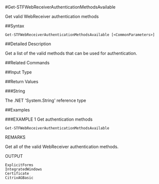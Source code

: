 #Get-STFWebReceiverAuthenticationMethodsAvailable
Get valid WebReceiver authentication methods
##Syntax
```Get-STFWebReceiverAuthenticationMethodsAvailable [<CommonParameters>]
```
##Detailed Description
Get a list of the valid methods that can be used for authentication.
##Related Commands
##Input Type
##Return Values
###String
The .NET 'System.String' reference type
##Examples
###EXAMPLE 1 Get authentication methods
```Get-STFWebReceiverAuthenticationMethodsAvailable
```
REMARKS
Get all of the valid WebReceiver authentication methods.
OUTPUT
```ExplicitForms
IntegratedWindows
Certificate
CitrixAGBasic
```
